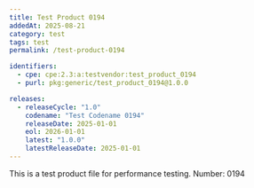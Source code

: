 ```yaml
---
title: Test Product 0194
addedAt: 2025-08-21
category: test
tags: test
permalink: /test-product-0194

identifiers:
  - cpe: cpe:2.3:a:testvendor:test_product_0194
  - purl: pkg:generic/test_product_0194@1.0.0

releases:
  - releaseCycle: "1.0"
    codename: "Test Codename 0194"
    releaseDate: 2025-01-01
    eol: 2026-01-01
    latest: "1.0.0"
    latestReleaseDate: 2025-01-01
---
```


This is a test product file for performance testing. Number: 0194

